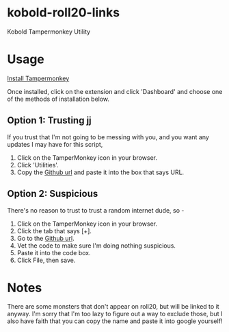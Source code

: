 # kobold-roll20-links
Kobold Tampermonkey Utility

# Usage

[Install Tampermonkey](https://chrome.google.com/webstore/detail/tampermonkey/dhdgffkkebhmkfjojejmpbldmpobfkfo?hl=en)

Once installed, click on the extension and click 'Dashboard' and choose one of the methods of installation below.

## Option 1: Trusting jj

If you trust that I'm not going to be messing with you, and you want any updates I may have for this script,

1. Click on the TamperMonkey icon in your browser.
2. Click 'Utilities'.
3. Copy the [Github url](https://github.com/RankWeis/kobold-roll20-links/blob/master/Kobold.club%20Roll20%20Linker.user.js) and paste it into the box that says URL. 

## Option 2: Suspicious

There's no reason to trust to trust a random internet dude, so - 

1. Click on the TamperMonkey icon in your browser.
2. Click the tab that says [+].
3. Go to the [Github url](https://github.com/RankWeis/kobold-roll20-links/blob/master/Kobold.club%20Roll20%20Linker.user.js).
4. Vet the code to make sure I'm doing nothing suspicious.
5. Paste it into the code box. 
6. Click File, then save.


# Notes

There are some monsters that don't appear on roll20, but will be linked to it anyway. I'm sorry that I'm too lazy to figure out a way to exclude those, but I also have faith that you can copy the name and paste it into google yourself!
